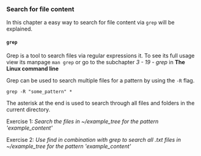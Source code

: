 ### Search for file content
In this chapter a easy way to search for file content via `grep` will be explained.

#### `grep`
Grep is a tool to search files via regular expressions it. To see its full usage view its manpage `man grep` or go to the subchapter *3 - 19 - grep* in **The Linux command line**

Grep can be used to search multiple files for a pattern by using the `-R` flag.

~~~~
grep -R "some_pattern" *
~~~~

The asterisk at the end is used to search through all files and folders in the current directory.

Exercise 1:
*Search the files in ~/example_tree for the pattern 'example_content'*

Exercise 2:
*Use find in combination with grep to search all .txt files in ~/example_tree for the pattern 'example_content'*
